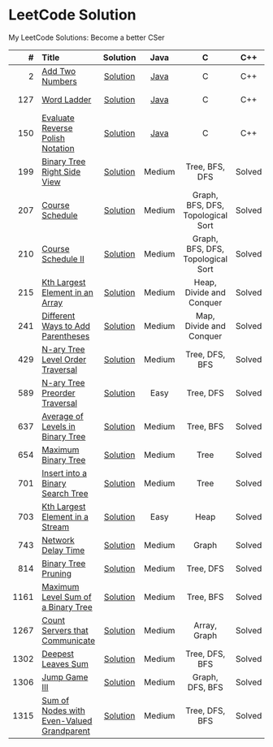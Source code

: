LeetCode Solution
========
My LeetCode Solutions: Become a better CSer
 
| # | Title | Solution | Java | C | C++ | Python | JS | Difficulty | Tags | Status | 
|--:|:------|:--------:|:-:|:---:|:----:|:------:|:--:|:----------:|:----:|:------:|
| 2 | [Add Two Numbers](https://leetcode.com/problems/add-two-numbers/) | [Solution](./solution/2.Add-Two-Numbers.md) | [Java](./solution/2.Add-Two-Numbers.md#java) | C | C++ | Python | JS | Medium | Linked List | Solved |
| 127 | [Word Ladder](https://leetcode.com/problems/word-ladder/) | [Solution](./solution/127.Word-Ladder.md) | [Java](./solution/127.Word-Ladder.md#java) | C | C++ | Python | JS | Medium | Graph, BFS | Solved |
| 150 | [Evaluate Reverse Polish Notation](https://leetcode.com/problems/evaluate-reverse-polish-notation/)| [Solution](./solution/150.Evaluate-Reverse-Polish-Notation.md) | [Java](./solution/150.Evaluate-Reverse-Polish-Notation.md#java) | C | C++ | Python | JS | Medium | Stack | Solved |
| 199 | [Binary Tree Right Side View](https://leetcode.com/problems/binary-tree-right-side-view/) | [Solution](./solution/199.Binary-Tree-Right-Side-View.md) | Medium | Tree, BFS, DFS | Solved |
| 207 | [Course Schedule](https://leetcode.com/problems/course-schedule/) | [Solution](./solution/207.Course-Schedule.md) | Medium | Graph, BFS, DFS, Topological Sort | Solved |
| 210 | [Course Schedule II](https://leetcode.com/problems/course-schedule-ii/) | [Solution](./solution/210.Course-Schedule-II.md) | Medium | Graph, BFS, DFS, Topological Sort | Solved |
| 215 | [Kth Largest Element in an Array](https://leetcode.com/problems/kth-largest-element-in-an-array/) | [Solution](./solution/215.Kth-Largest-Element-in-an-Array.md) | Medium | Heap, Divide and Conquer | Solved |
| 241 | [Different Ways to Add Parentheses](https://leetcode.com/problems/different-ways-to-add-parentheses/) | [Solution](./solution/241.Different-Ways-to-Add-Parentheses.md) | Medium | Map, Divide and Conquer | Solved |
| 429 | [N-ary Tree Level Order Traversal](https://leetcode.com/problems/n-ary-tree-level-order-traversal/) | [Solution](./solution/429.N-ary-Tree-Level-Order-Traversal.md) | Medium | Tree, DFS, BFS | Solved |
| 589 | [N-ary Tree Preorder Traversal](https://leetcode.com/problems/n-ary-tree-preorder-traversal/) | [Solution](./solution/589.N-ary-Tree-Preorder-Traversal.md) | Easy | Tree, DFS | Solved |
| 637 | [Average of Levels in Binary Tree](https://leetcode.com/problems/average-of-levels-in-binary-tree/) | [Solution](./solution/637.Average-of-Levels-in-Binary-Tree.md) | Medium | Tree, BFS | Solved |
| 654 | [Maximum Binary Tree](https://leetcode.com/problems/maximum-binary-tree/) | [Solution](./solution/654.Maximum-Binary-Tree.md) | Medium | Tree | Solved |
| 701 | [Insert into a Binary Search Tree](https://leetcode.com/problems/insert-into-a-binary-search-tree/) | [Solution](./solution/701.Insert-into-a-Binary-Search-Tree.md) | Medium | Tree | Solved |
| 703 | [Kth Largest Element in a Stream](https://leetcode.com/problems/kth-largest-element-in-a-stream/) | [Solution](./solution/703.Kth-Largest-Element-in-a-Stream.md) | Easy | Heap | Solved |
| 743 | [Network Delay Time](https://leetcode.com/problems/network-delay-time/) | [Solution](./solution/743.Network-Delay-Time.md) | Medium | Graph | Solved |
| 814 | [Binary Tree Pruning](https://leetcode.com/problems/binary-tree-pruning/)| [Solution](./solution/814.Binary-Tree-Pruning.md) | Medium | Tree, DFS | Solved |
| 1161 | [Maximum Level Sum of a Binary Tree](https://leetcode.com/problems/maximum-level-sum-of-a-binary-tree/)| [Solution](./solution/1161.Maximum-Level-Sum-of-a-Binary-Tree.md) | Medium | Tree, BFS | Solved |
| 1267 | [Count Servers that Communicate](https://leetcode.com/problems/count-servers-that-communicate/)| [Solution](./solution/1267.Count-Servers-that-Communicate.md) | Medium | Array, Graph | Solved |
| 1302 | [Deepest Leaves Sum](https://leetcode.com/problems/deepest-leaves-sum/) | [Solution](./solution/1302.Deepest-Leaves-Sum.md) | Medium | Tree, DFS, BFS | Solved |
| 1306 | [Jump Game III](https://leetcode.com/problems/jump-game-iii/) | [Solution](./solution/1306.Jump-Game-III.md) | Medium | Graph, DFS, BFS | Solved |
| 1315 | [Sum of Nodes with Even-Valued Grandparent](https://leetcode.com/problems/sum-of-nodes-with-even-valued-grandparent/) | [Solution](./solution/1315.Sum-of-Nodes-with-Even-Valued-Grandparent.md) | Medium | Tree, DFS, BFS | Solved |
